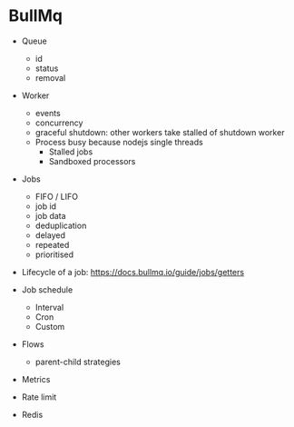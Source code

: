 # BullMq

- Queue
  - id
  - status
  - removal
- Worker
  - events
  - concurrency
  - graceful shutdown: other workers take stalled of shutdown worker
  - Process busy because nodejs single threads
    - Stalled jobs
    - Sandboxed processors
    
- Jobs
  - FIFO / LIFO
  - job id
  - job data
  - deduplication
  - delayed
  - repeated
  - prioritised

- Lifecycle of a job: https://docs.bullmq.io/guide/jobs/getters
- Job schedule
  - Interval
  - Cron
  - Custom
- Flows
  - parent-child strategies
- Metrics
- Rate limit
- Redis
